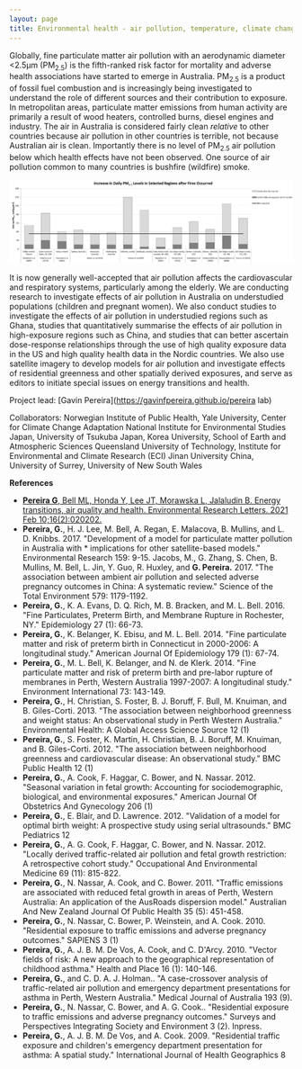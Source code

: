 ```yaml
---
layout: page
title: Environmental health - air pollution, temperature, climate change and the built environment
---
```


Globally, fine particulate matter air pollution with an aerodynamic diameter <2.5µm (PM<sub>2.5</sub>) is the fifth-ranked risk factor for mortality and adverse health associations have started to emerge in Australia. PM<sub>2.5</sub> is a product of fossil fuel combustion and is increasingly being investigated to understand the role of different sources and their contribution to exposure. In metropolitan areas, particulate matter emissions from human activity are primarily a result of wood heaters, controlled burns, diesel engines and industry. The air in Australia is considered fairly clean *relative* to other countries because air pollution in other countries is terrible, not because Australian air is clean. Importantly there is no level of PM<sub>2.5</sub> air pollution below which health effects have not been observed. One source of air pollution common to many countries is bushfire (wildfire) smoke.

<img src="/assets/bushfire smoke.png" width="600" alt="Selected major bushfire smoke events">

It is now generally well-accepted that air pollution affects the cardiovascular and respiratory systems, particularly among the elderly. We are conducting research to investigate effects of air pollution in Australia on understudied populations (children and pregnant women). We also conduct studies to investigate the effects of air pollution in understudied regions such as Ghana, studies that quantitatively summarise the effects of air pollution in high-exposure regions such as China, and studies that can better ascertain dose-response relationships through the use of high quality exposure data in the US and high quality health data in the Nordic countries. We also use satellite imagery to develop models for air pollution and investigate effects of residential greenness and other spatially derived exposures, and serve as editors to initiate special issues on energy transitions and health.

Project lead: [Gavin Pereira](https://gavinfpereira.github.io/pereira lab)

Collaborators: Norwegian Institute of Public Health, Yale University, Center for Climate Change Adaptation National Institute for Environmental Studies Japan, University of Tsukuba Japan, Korea University, School of Earth and Atmospheric Sciences Queensland University of Technology, Institute for Environmental and Climate Research (ECI) Jinan University China, University of Surrey, University of New South Wales 

**References**
* [**Pereira G**, Bell ML, Honda Y, Lee JT, Morawska L, Jalaludin B. Energy transitions, air quality and health. Environmental Research Letters. 2021 Feb 10;16(2):020202.](https://iopscience.iop.org/article/10.1088/1748-9326/abdaea#erlabdaeas3)
* **Pereira, G.**, H. J. Lee, M. Bell, A. Regan, E. Malacova, B. Mullins, and L. D. Knibbs. 2017. "Development of a model for particulate matter pollution in Australia with * implications for other satellite-based models." Environmental Research 159: 9-15.
Jacobs, M., G. Zhang, S. Chen, B. Mullins, M. Bell, L. Jin, Y. Guo, R. Huxley, and **G. Pereira.** 2017. "The association between ambient air pollution and selected adverse pregnancy outcomes in China: A systematic review." Science of the Total Environment 579: 1179-1192.
* **Pereira, G.**, K. A. Evans, D. Q. Rich, M. B. Bracken, and M. L. Bell. 2016. "Fine Particulates, Preterm Birth, and Membrane Rupture in Rochester, NY." Epidemiology 27 (1): 66-73.
* **Pereira, G.**, K. Belanger, K. Ebisu, and M. L. Bell. 2014. "Fine particulate matter and risk of preterm birth in Connecticut in 2000-2006: A longitudinal study." American Journal Of Epidemiology 179 (1): 67-74.
* **Pereira, G.**, M. L. Bell, K. Belanger, and N. de Klerk. 2014. "Fine particulate matter and risk of preterm birth and pre-labor rupture of membranes in Perth, Western Australia 1997-2007: A longitudinal study." Environment International 73: 143-149.
* **Pereira, G.**, H. Christian, S. Foster, B. J. Boruff, F. Bull, M. Knuiman, and B. Giles-Corti. 2013. "The association between neighborhood greenness and weight status: An observational study in Perth Western Australia." Environmental Health: A Global Access Science Source 12 (1)
* **Pereira, G.**, S. Foster, K. Martin, H. Christian, B. J. Boruff, M. Knuiman, and B. Giles-Corti. 2012. "The association between neighborhood greenness and cardiovascular disease: An observational study." BMC Public Health 12 (1)
* **Pereira, G.**, A. Cook, F. Haggar, C. Bower, and N. Nassar. 2012. "Seasonal variation in fetal growth: Accounting for sociodemographic, biological, and environmental exposures." American Journal Of Obstetrics And Gynecology 206 (1)
* **Pereira, G.**, E. Blair, and D. Lawrence. 2012. "Validation of a model for optimal birth weight: A prospective study using serial ultrasounds." BMC Pediatrics 12
* **Pereira, G.**, A. G. Cook, F. Haggar, C. Bower, and N. Nassar. 2012. "Locally derived traffic-related air pollution and fetal growth restriction: A retrospective cohort study." Occupational And Environmental Medicine 69 (11): 815-822.
* **Pereira, G.**, N. Nassar, A. Cook, and C. Bower. 2011. "Traffic emissions are associated with reduced fetal growth in areas of Perth, Western Australia: An application of the AusRoads dispersion model." Australian And New Zealand Journal Of Public Health 35 (5): 451-458.
* **Pereira, G.**, N. Nassar, C. Bower, P. Weinstein, and A. Cook. 2010. "Residential exposure to traffic emissions and adverse pregnancy outcomes." SAPIENS 3 (1)
* **Pereira, G.**, A. J. B. M. De Vos, A. Cook, and C. D'Arcy. 2010. "Vector fields of risk: A new approach to the geographical representation of childhood asthma." Health and Place 16 (1): 140-146.
* **Pereira, G.**, and C. D. A. J. Holman.. "A case-crossover analysis of traffic-related air pollution and emergency department presentations for asthma in Perth, Western Australia." Medical Journal of Australia 193 (9).
* **Pereira, G.**, N. Nassar, C. Bower, and A. G. Cook.. "Residential exposure to traffic emissions and adverse pregnancy outcomes." Surveys and Perspectives Integrating Society and Environment 3 (2). Inpress.
* **Pereira, G.**, A. J. B. M. De Vos, and A. Cook. 2009. "Residential traffic exposure and children's emergency department presentation for asthma: A spatial study." International Journal of Health Geographics 8
